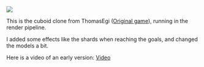 <img src="http://i.imgur.com/o7xtp35.png">

This is the cuboid clone from ThomasEgi (<a href="http://www.panda3d.org/forums/viewtopic.php?t=7506" target="_blank">Original game</a>), running in the render pipeline.

I added some effects like the shards when reaching the goals, and changed the models a bit. 

Here is a video of an early version: <a href="https://www.youtube.com/watch?v=9vXH9JaWsT4">Video</a>


